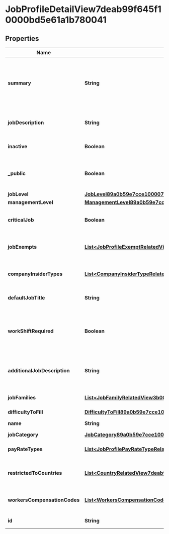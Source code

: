 

# JobProfileDetailView7deab99f645f10000bd5e61a1b780041


## Properties

| Name | Type | Description | Notes |
|------------ | ------------- | ------------- | -------------|
|**summary** | **String** | The description of the responsibilities and/or qualifications for the job profile. |  [optional] |
|**jobDescription** | **String** | The formatted job description value on the job profile. |  [optional] |
|**inactive** | **Boolean** | Returns true if the Job Profile is inactive. |  [optional] |
|**_public** | **Boolean** | Indicates if the job profile has been marked as being public. |  [optional] |
|**jobLevel** | [**JobLevel89a0b59e7cce1000074acb3c1e8e015d**](JobLevel89a0b59e7cce1000074acb3c1e8e015d.md) |  |  [optional] |
|**managementLevel** | [**ManagementLevel89a0b59e7cce1000074acb1d768e0158**](ManagementLevel89a0b59e7cce1000074acb1d768e0158.md) |  |  [optional] |
|**criticalJob** | **Boolean** | Indicates if the job is considered critical. |  [optional] |
|**jobExempts** | [**List&lt;JobProfileExemptRelatedView3b00708994e41000076da515387812a2&gt;**](JobProfileExemptRelatedView3b00708994e41000076da515387812a2.md) | Returns the job exempt instances for the job profile. |  [optional] |
|**companyInsiderTypes** | [**List&lt;CompanyInsiderTypeRelatedView7deab99f645f10001000f8a388740081&gt;**](CompanyInsiderTypeRelatedView7deab99f645f10001000f8a388740081.md) | The Company Insider Type for the Job Profile. |  [optional] |
|**defaultJobTitle** | **String** | The Job Title Default for the job profile. |  [optional] |
|**workShiftRequired** | **Boolean** | Indicates if the Job Profile requires a Work Shift to be specified on associated Positions. |  [optional] |
|**additionalJobDescription** | **String** | The formatted additional job description value on the job profile. |  [optional] |
|**jobFamilies** | [**List&lt;JobFamilyRelatedView3b00708994e410000e0e2540529b12d6&gt;**](JobFamilyRelatedView3b00708994e410000e0e2540529b12d6.md) | The job family for the job profile. |  [optional] |
|**difficultyToFill** | [**DifficultyToFill89a0b59e7cce1000074acb57c0c50162**](DifficultyToFill89a0b59e7cce1000074acb57c0c50162.md) |  |  [optional] |
|**name** | **String** | The name of the job profile. |  [optional] |
|**jobCategory** | [**JobCategory89a0b59e7cce1000074acb471919015f**](JobCategory89a0b59e7cce1000074acb471919015f.md) |  |  [optional] |
|**payRateTypes** | [**List&lt;JobProfilePayRateTypeRelatedView3b00708994e4100008d4b09e903f12b5&gt;**](JobProfilePayRateTypeRelatedView3b00708994e4100008d4b09e903f12b5.md) | The pay rate for the job profile |  [optional] |
|**restrictedToCountries** | [**List&lt;CountryRelatedView7deab99f645f10000cf305c30e260054&gt;**](CountryRelatedView7deab99f645f10000cf305c30e260054.md) | Returns the valid countries for the job profile. |  [optional] |
|**workersCompensationCodes** | [**List&lt;WorkersCompensationCodeRelatedView3b00708994e4100004af13d958811287&gt;**](WorkersCompensationCodeRelatedView3b00708994e4100004af13d958811287.md) | Returns the compensation codes for this job profile. |  [optional] |
|**id** | **String** | Id of the instance |  [optional] |



